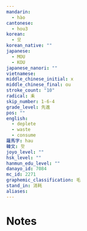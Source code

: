```yaml
---
mandarin:
  - hào
cantonese:
  - hou3
korean:
  - 모
korean_native: ""
japanese:
  - MOU
  - KOU
japanese_nanori: ""
vietnamese:
middle_chinese_initial: x
middle_chinese_final: ɑu
stroke_count: "10"
radical: 耒
skip_number: 1-6-4
grade_level: 先進
pos: ""
english:
  - deplete
  - waste
  - consume
羅馬字: hau
韓文: 핫
joyo_level: ""
hsk_level: ""
hanmun_edu_level: ""
danayo_id: 7084
mc_id: 2271
graphemic_classification: 毛
stand_in: 消耗
aliases:
---
```


# Notes

